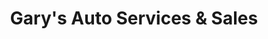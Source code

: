 ---
title: "Gary's Auto Services & Sales"
url: /erie/garys-auto-services-and-sales/
shop: car repair
---